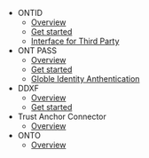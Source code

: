 
- ONTID
  - [Overview](docs-en/ontid/overview.md)
  - [Get started](docs-en/ontid/get_started.md)
  - [Interface for Third Party](docs-en/ontid/ontid-login.md)
- ONT PASS
  - [Overview](docs-en/ontpass/overview.md)
  - [Get started](docs-en/ontpass/ontpass-auth.md)
  - [Globle Identity Anthentication](docs-en/ontpass/ONTTA.md)
- DDXF
  - [Overview](docs-en/ddxf/overview.md)
  - [Get started](docs-en/ddxf/get_started.md)
- Trust Anchor Connector
  - [Overview](docs-en/taconnector/overview.md)
- ONTO
  - [Overview](docs-en/onto/overview.md)

